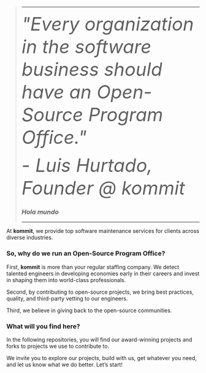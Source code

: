 <div align="left">


> ---
> <font size="18"> *"Every organization in the software business should have an Open-Source Program Office."* </font>
>
> <font size="18"> \- *Luis Hurtado, Founder @ kommit* </font>
>
> <h3> <i> Hola mundo </i> </h3>
>
> ---

At **kommit**, we provide top software maintenance services for clients across diverse industries.

### So, why do we run an Open-Source Program Office?

First, **kommit** is more than your regular staffing company. We detect talented engineers in developing economies early in their careers and invest in shaping them into world-class professionals.

Second, by contributing to open-source projects, we bring best practices, quality, and third-party vetting to our engineers.

Third, we believe in giving back to the open-source communities.

### What will you find here?

In the following repositories, you will find our award-winning projects and forks to projects we use to contribute to.

We invite you to explore our projects, build with us, get whatever you need, and let us know what we do better. Let’s start!

</div>
